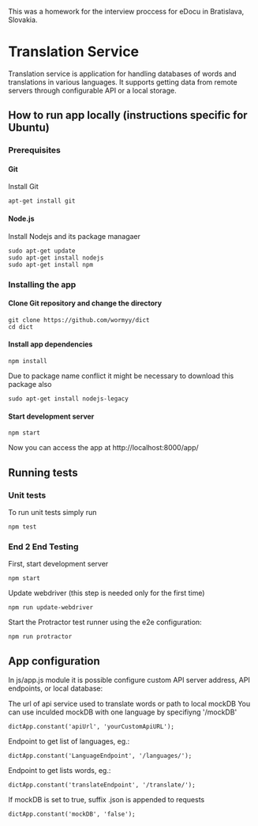 This was a homework for the interview proccess for eDocu in Bratislava, Slovakia.


# Translation Service

Translation service is application for handling databases of words and translations in various languages. It supports getting data from remote servers through configurable API or a local storage.

## How to run app locally (instructions specific for Ubuntu)

### Prerequisites

#### Git

Install Git

    apt-get install git

#### Node.js
Install Nodejs and its package managaer

    sudo apt-get update
    sudo apt-get install nodejs
    sudo apt-get install npm

### Installing the app

#### Clone Git repository and change the directory

    git clone https://github.com/wormyy/dict
    cd dict


#### Install app dependencies

    npm install

Due to package name conflict it might be necessary to download this package also

    sudo apt-get install nodejs-legacy

#### Start development server

    npm start

 Now you can access the app at http://localhost:8000/app/

## Running tests

### Unit tests

To run unit tests simply run

    npm test


### End 2 End Testing

First, start development server

    npm start



Update webdriver (this step is needed only for the first time)

    npm run update-webdriver

 Start the Protractor test runner using the e2e configuration:

    npm run protractor

## App configuration

In js/app.js module it is possible configure custom API server address, API endpoints, or local database:

The url of api service used to translate words or path to local mockDB
You can use inculded mockDB with one language by specifiyng '/mockDB'

    dictApp.constant('apiUrl', 'yourCustomApiURL');

Endpoint to get list of languages, eg.:

    dictApp.constant('LanguageEndpoint', '/languages/');

Endpoint to get lists words, eg.:

    dictApp.constant('translateEndpoint', '/translate/');

If mockDB is set to true, suffix .json is appended to requests

    dictApp.constant('mockDB', 'false');
